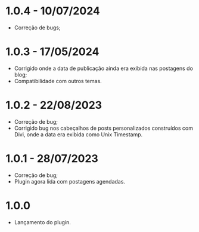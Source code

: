 # 1.0.4 - 10/07/2024
* Correção de bugs;

# 1.0.3 - 17/05/2024
* Corrigido onde a data de publicação ainda era exibida nas postagens do blog;
* Compatibilidade com outros temas.

# 1.0.2 - 22/08/2023
* Correção de bug;
* Corrigido bug nos cabeçalhos de posts personalizados construídos com Divi, onde a data era exibida como Unix Timestamp.

# 1.0.1 - 28/07/2023
* Correção de bug;
* Plugin agora lida com postagens agendadas.

# 1.0.0
* Lançamento do plugin.